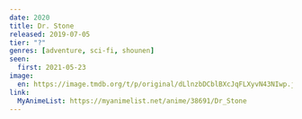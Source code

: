 ```yaml
---
date: 2020
title: Dr. Stone
released: 2019-07-05
tier: "?"
genres: [adventure, sci-fi, shounen]
seen:
  first: 2021-05-23
image:
  en: https://image.tmdb.org/t/p/original/dLlnzbDCblBXcJqFLXyvN43NIwp.jpg
link:
  MyAnimeList: https://myanimelist.net/anime/38691/Dr_Stone
---
```

